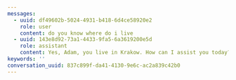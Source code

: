 ```yaml
---
messages:
  - uuid: df49602b-5024-4931-b418-6d4ce58920e2
    role: user
    content: do you know where do i live
  - uuid: 143e8d92-73a1-4433-9fa5-6a3619200e5d
    role: assistant
    content: Yes, Adam, you live in Krakow. How can I assist you today?
keywords: ''
conversation_uuid: 837c899f-da41-4130-9e6c-ac2a839c42b0
---
```

